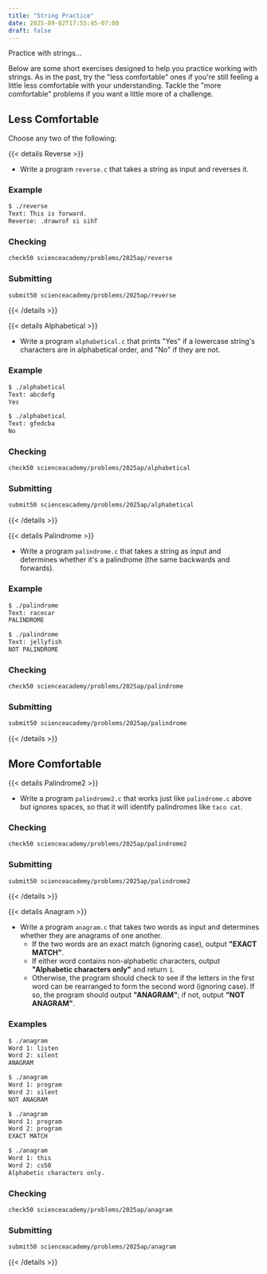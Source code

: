 ```yaml
---
title: "String Practice"
date: 2025-09-02T17:55:45-07:00
draft: false
---
```

Practice with strings...

<!--more-->

Below are some short exercises designed to help you practice working with strings. As in the past, try the "less comfortable" ones if you're still feeling a little less comfortable with your understanding. Tackle the "more comfortable" problems if you want a little more of a challenge.

## Less Comfortable

Choose any two of the following:

{{< details Reverse >}}

* Write a program `reverse.c` that takes a string as input and reverses it.

### Example

```bash
$ ./reverse
Text: This is forward.
Reverse: .drawrof si sihT
```

### Checking

```bash
check50 scienceacademy/problems/2025ap/reverse
```

### Submitting

```bash
submit50 scienceacademy/problems/2025ap/reverse
```

{{< /details >}}

{{< details Alphabetical >}}

* Write a program `alphabetical.c` that prints "Yes" if a lowercase string's characters are in alphabetical order, and "No" if they are not.

### Example

```bash
$ ./alphabetical
Text: abcdefg
Yes
```

```bash
$ ./alphabetical
Text: gfedcba
No
```

### Checking

```bash
check50 scienceacademy/problems/2025ap/alphabetical
```

### Submitting

```bash
submit50 scienceacademy/problems/2025ap/alphabetical
```

{{< /details >}}

{{< details Palindrome >}}

* Write a program `palindrome.c` that takes a string as input and determines whether it's a palindrome (the same backwards and forwards).

### Example

```bash
$ ./palindrome
Text: racecar
PALINDROME
```

```bash
$ ./palindrome
Text: jellyfish
NOT PALINDROME
```

### Checking

```bash
check50 scienceacademy/problems/2025ap/palindrome
```

### Submitting

```bash
submit50 scienceacademy/problems/2025ap/palindrome
```

{{< /details >}}

## More Comfortable

{{< details Palindrome2 >}}

* Write a program `palindrome2.c` that works just like `palindrome.c` above but ignores spaces, so that it will identify palindromes like `taco cat`.

### Checking

```bash
check50 scienceacademy/problems/2025ap/palindrome2
```

### Submitting

```bash
submit50 scienceacademy/problems/2025ap/palindrome2
```

{{< /details >}}

{{< details Anagram >}}

* Write a program `anagram.c` that takes two words as input and determines whether they are anagrams of one another.
  * If the two words are an exact match (ignoring case), output **"EXACT MATCH"**.
  * If either word contains non-alphabetic characters, output **"Alphabetic characters only"** and return `1`.
  * Otherwise, the program should check to see if the letters in the first word can be rearranged to form the second word (ignoring case). If so, the program should output **"ANAGRAM"**; if not, output **"NOT ANAGRAM"**.

### Examples

```bash
$ ./anagram
Word 1: listen
Word 2: silent
ANAGRAM
```

```bash
$ ./anagram
Word 1: program
Word 2: silent
NOT ANAGRAM
```

```bash
$ ./anagram
Word 1: program
Word 2: program
EXACT MATCH
```

```bash
$ ./anagram
Word 1: this
Word 2: cs50
Alphabetic characters only.
```

### Checking

```bash
check50 scienceacademy/problems/2025ap/anagram
```

### Submitting

```bash
submit50 scienceacademy/problems/2025ap/anagram
```

{{< /details >}}
